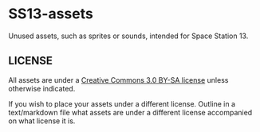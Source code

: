 # SS13-assets
Unused assets, such as sprites or sounds, intended for Space Station 13.

## LICENSE
All assets are under a [Creative Commons 3.0 BY-SA license](https://creativecommons.org/licenses/by-sa/3.0/) unless otherwise indicated.

If you wish to place your assets under a different license. Outline in a text/markdown file what assets are under a different license accompanied on what license it is.
